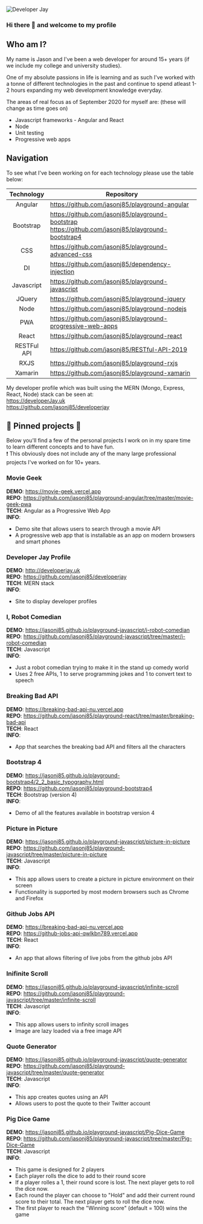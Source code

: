 ![Developer Jay](https://github.com/jasonj85/jasonj85/blob/master/github-profile.jpg)

### Hi there 👋 and welcome to my profile

## Who am I?
My name is Jason and I've been a web developer for around 15+ years (if we include my college and university studies).

One of my absolute passions in life is learning and as such I've worked with a tonne of different technologies in the past and continue to spend atleast 1-2 hours expanding my web development knowledge everyday.

The areas of real focus as of September 2020 for myself are: (these will change as time goes on)
* Javascript frameworks - Angular and React
* Node
* Unit testing
* Progressive web apps

## Navigation
To see what I've been working on for each technology please use the table below:

| Technology |                   Repository                   |
|:----------:|------------------------------------------------|
| Angular    | https://github.com/jasonj85/playground-angular |
| Bootstrap  | https://github.com/jasonj85/playground-bootstrap  https://github.com/jasonj85/playground-bootstrap4 |
| CSS        | https://github.com/jasonj85/playground-advanced-css |
| DI         | https://github.com/jasonj85/dependency-injection |
| Javascript | https://github.com/jasonj85/playground-javascript |  
| JQuery     | https://github.com/jasonj85/playground-jquery |
|  Node      | https://github.com/jasonj85/playground-nodejs  |
| PWA        | https://github.com/jasonj85/playground-progressive-web-apps |
| React      | https://github.com/jasonj85/playground-react |
| RESTFul API | https://github.com/jasonj85/RESTful-API-2019 |
| RXJS       | https://github.com/jasonj85/playground-rxjs |
| Xamarin    | https://github.com/jasonj85/playground-xamarin |

My developer profile which was built using the MERN (Mongo, Express, React, Node) stack can be seen at:  
https://developerJay.uk  
https://github.com/jasonj85/developerjay

## 🌟 Pinned projects 🌟
Below you'll find a few of the personal projects I work on in my spare time to learn different concepts and to have fun.  
❗ This obviously does not include any of the many large professional projects I've worked on for 10+ years.

### Movie Geek
**DEMO**: https://movie-geek.vercel.app      
**REPO**: https://github.com/jasonj85/playground-angular/tree/master/movie-geek-pwa  
**TECH**: Angular as a Progressive Web App  
**INFO**: 
* Demo site that allows users to search through a movie API
* A progressive web app that is installable as an app on modern browsers and smart phones

### Developer Jay Profile 
**DEMO**: http://developerjay.uk    
**REPO**: https://github.com/jasonj85/developerjay  
**TECH**: MERN stack  
**INFO**: 
* Site to display developer profiles

### I, Robot Comedian
**DEMO**: https://jasonj85.github.io/playground-javascript/i-robot-comedian   
**REPO**: https://github.com/jasonj85/playground-javascript/tree/master/i-robot-comedian  
**TECH**: Javascript  
**INFO**:
* Just a robot comedian trying to make it in the stand up comedy world
* Uses 2 free APIs, 1 to serve programming jokes and 1 to convert text to speech

### Breaking Bad API
**DEMO**: https://breaking-bad-api-nu.vercel.app  
**REPO**: https://github.com/jasonj85/playground-react/tree/master/breaking-bad-api  
**TECH**: React  
**INFO**:
* App that searches the breaking bad API and filters all the characters

### Bootstrap 4
**DEMO**: https://jasonj85.github.io/playground-bootstrap4/2_2_basic_typography.html  
**REPO**: https://github.com/jasonj85/playground-bootstrap4  
**TECH**: Bootstrap (version 4)  
**INFO**: 
* Demo of all the features available in bootstrap version 4

### Picture in Picture
**DEMO**: https://jasonj85.github.io/playground-javascript/picture-in-picture  
**REPO**: https://github.com/jasonj85/playground-javascript/tree/master/picture-in-picture  
**TECH**: Javascript  
**INFO**:
* This app allows users to create a picture in picture environment on their screen
* Functionality is supported by most modern browsers such as Chrome and Firefox

### Github Jobs API
**DEMO**: https://breaking-bad-api-nu.vercel.app  
**REPO**: https://github-jobs-api-qwlkbn789.vercel.app  
**TECH**: React  
**INFO**: 
* An app that allows filtering of live jobs from the github jobs API

### Inifinite Scroll
**DEMO**: https://jasonj85.github.io/playground-javascript/infinite-scroll  
**REPO**: https://github.com/jasonj85/playground-javascript/tree/master/infinite-scroll  
**TECH**: Javascript  
**INFO**: 
* This app allows users to infinity scroll images 
* Image are lazy loaded via a free image API

### Quote Generator
**DEMO**: https://jasonj85.github.io/playground-javascript/quote-generator  
**REPO**: https://github.com/jasonj85/playground-javascript/tree/master/quote-generator  
**TECH**: Javascript  
**INFO**:
* This app creates quotes using an API
* Allows users to post the quote to their Twitter account

### Pig Dice Game
**DEMO**: https://jasonj85.github.io/playground-javascript/Pig-Dice-Game  
**REPO**: https://github.com/jasonj85/playground-javascript/tree/master/Pig-Dice-Game  
**TECH**: Javascript  
**INFO**:
* This game is designed for 2 players
* Each player rolls the dice to add to their round score
* If a player rolles a 1, their round score is lost. The next player gets to roll the dice now.
* Each round the player can choose to "Hold" and add their current round score to their total. The next player gets to roll the dice now.
* The first player to reach the "Winning score" (default = 100) wins the game

<!--
**jasonj85/jasonj85** is a ✨ _special_ ✨ repository because its `README.md` (this file) appears on your GitHub profile.

Here are some ideas to get you started:

- 🔭 I’m currently working on ...
- 🌱 I’m currently learning ...
- 👯 I’m looking to collaborate on ...
- 🤔 I’m looking for help with ...
- 💬 Ask me about ...
- 📫 How to reach me: ...
- 😄 Pronouns: ...
- ⚡ Fun fact: ...
-->
